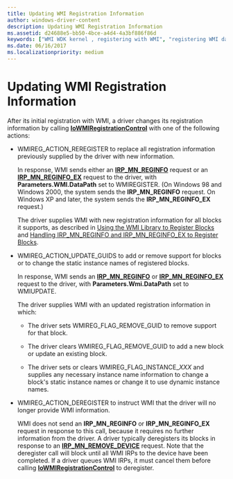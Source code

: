 ```yaml
---
title: Updating WMI Registration Information
author: windows-driver-content
description: Updating WMI Registration Information
ms.assetid: d24688e5-bb50-4bce-a4d4-4a3bf886f86d
keywords: ["WMI WDK kernel , registering with WMI", "registering WMI data providers", "data providers WDK WMI", "driver registrations WDK WMI", "event blocks WDK WMI", "blocks WDK WMI", "registering blocks", "updating WMI registration information"]
ms.date: 06/16/2017
ms.localizationpriority: medium
---
```


# Updating WMI Registration Information





After its initial registration with WMI, a driver changes its registration information by calling [**IoWMIRegistrationControl**](https://msdn.microsoft.com/library/windows/hardware/ff550480) with one of the following actions:

-   WMIREG\_ACTION\_REREGISTER to replace all registration information previously supplied by the driver with new information.

    In response, WMI sends either an [**IRP\_MN\_REGINFO**](https://msdn.microsoft.com/library/windows/hardware/ff551731) request or an [**IRP\_MN\_REGINFO\_EX**](https://msdn.microsoft.com/library/windows/hardware/ff551734) request to the driver, with **Parameters.WMI.DataPath** set to WMIREGISTER. (On Windows 98 and Windows 2000, the system sends the **IRP\_MN\_REGINFO** request. On Windows XP and later, the system sends the **IRP\_MN\_REGINFO\_EX** request.)

    The driver supplies WMI with new registration information for all blocks it supports, as described in [Using the WMI Library to Register Blocks](using-the-wmi-library-to-register-blocks.md) and [Handling IRP\_MN\_REGINFO and IRP\_MN\_REGINFO\_EX to Register Blocks](handling-irp-mn-reginfo-and-irp-mn-reginfo-ex-to-register-blocks.md).

-   WMIREG\_ACTION\_UPDATE\_GUIDS to add or remove support for blocks or to change the static instance names of registered blocks.

    In response, WMI sends an [**IRP\_MN\_REGINFO**](https://msdn.microsoft.com/library/windows/hardware/ff551731) or [**IRP\_MN\_REGINFO\_EX**](https://msdn.microsoft.com/library/windows/hardware/ff551734) request to the driver, with **Parameters.Wmi.DataPath** set to WMIUPDATE.

    The driver supplies WMI with an updated registration information in which:

    -   The driver sets WMIREG\_FLAG\_REMOVE\_GUID to remove support for that block.

    -   The driver clears WMIREG\_FLAG\_REMOVE\_GUID to add a new block or update an existing block.

    -   The driver sets or clears WMIREG\_FLAG\_INSTANCE\_*XXX* and supplies any necessary instance name information to change a block's static instance names or change it to use dynamic instance names.

-   WMIREG\_ACTION\_DEREGISTER to instruct WMI that the driver will no longer provide WMI information.

    WMI does not send an **IRP\_MN\_REGINFO** or **IRP\_MN\_REGINFO\_EX** request in response to this call, because it requires no further information from the driver. A driver typically deregisters its blocks in response to an [**IRP\_MN\_REMOVE\_DEVICE**](https://msdn.microsoft.com/library/windows/hardware/ff551738) request. Note that the deregister call will block until all WMI IRPs to the device have been completed. If a driver queues WMI IRPs, it must cancel them before calling [**IoWMIRegistrationControl**](https://msdn.microsoft.com/library/windows/hardware/ff550480) to deregister.

 

 




